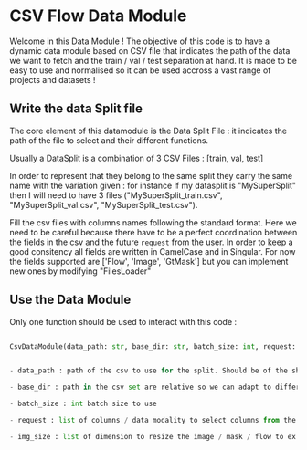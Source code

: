 # CSV Flow Data Module

Welcome in this Data Module ! The objective of this code is to have a dynamic data module based on CSV file that indicates the path of the data we want to fetch and the train / val / test separation at hand. It is made to be easy to use and normalised so it can be used accross a vast range of projects and datasets !

## Write the data Split file

The core element of this datamodule is the Data Split File : it indicates the path of the file to select and their different functions.

Usually a DataSplit is a combination of 3 CSV Files : [train, val, test]

In order to represent that they belong to the same split they carry the same name with the variation given : for instance if my datasplit is "MySuperSplit" then I will need to have 3 files ("MySuperSplit_train.csv", "MySuperSplit_val.csv", "MySuperSplit_test.csv").

Fill the csv files with columns names following the standard format. Here we need to be careful because there have to be a perfect coordination between the fields in the csv and the future `request` from the user. In order to keep a good consitency all fields are written in CamelCase and in Singular. For now the fields supported are ['Flow', 'Image', 'GtMask'] but you can implement new ones by modifying "FilesLoader"

## Use the Data Module

Only one function should be used to interact with this code :

```python

CsvDataModule(data_path: str, base_dir: str, batch_size: int, request: list, img_size : tuple, img_transforms_args)


- data_path : path of the csv to use for the split. Should be of the shape "MySuperSplit_*.csv" so the code can then replace the * with 'train', 'val' or 'test'

- base_dir : path in the csv set are relative so we can adapt to different hdd settings and distribute training, the base_dir is the absolute path to append to each path of the csv to get the real file.

- batch_size : int batch size to use

- request : list of columns / data modality to select columns from the csvFile.

- img_size : list of dimension to resize the image / mask / flow to ex : [480, 980]


```
